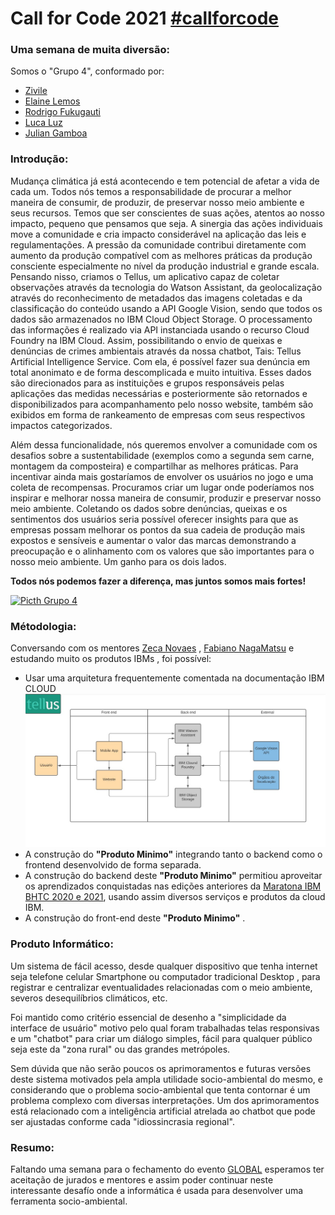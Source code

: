 # Call for Code 2021 [#callforcode](https://www.linkedin.com/feed/hashtag/callforcode/)
### Uma semana de muita diversão:

Somos o "Grupo 4", conformado por:

- [Zivile](https://www.linkedin.com/in/zivile-valutyte-silveira/)
- [Elaine Lemos](https://www.linkedin.com/in/julian-gamboa-bahia/)
- [Rodrigo Fukugauti](https://www.linkedin.com/in/rodrigofukugauti/)
- [Luca Luz](https://www.linkedin.com/in/luc4luz)
- [Julian Gamboa](https://www.linkedin.com/in/julian-gamboa-bahia/)



### Introdução: 

Mudança climática já está acontecendo e tem potencial de afetar a vida de cada um. Todos nós temos a responsabilidade de procurar a melhor maneira de consumir, de produzir, de preservar nosso meio ambiente e seus recursos. Temos que ser conscientes de suas ações, atentos ao nosso impacto, pequeno que pensamos que seja. A sinergia das ações individuais move a comunidade e cria impacto considerável na aplicação das leis e regulamentações. A pressão da comunidade contribui diretamente com aumento da produção compatível com as melhores práticas da produção consciente especialmente no nível da produção industrial e grande escala.
 Pensando nisso, criamos o Tellus, um aplicativo capaz de coletar observações através da tecnologia do Watson Assistant, da geolocalização através do reconhecimento de metadados das imagens coletadas e da classificação do conteúdo usando a API Google Vision, sendo que todos os dados são armazenados no IBM Cloud Object Storage. O processamento das informações é realizado via API instanciada usando o recurso Cloud Foundry na IBM Cloud.
Assim, possibilitando o envio de queixas e denúncias de crimes ambientais através da nossa chatbot, Tais: Tellus Artificial Intelligence Service. Com ela, é possível fazer sua denúncia em total anonimato e de forma descomplicada e muito intuitiva. Esses dados são direcionados para as instituições e grupos responsáveis pelas aplicações das medidas necessárias e posteriormente são retornados e disponibilizados para acompanhamento pelo nosso website, também são exibidos em forma de rankeamento de empresas com seus respectivos impactos categorizados.

Além dessa funcionalidade, nós queremos envolver a comunidade com os desafios sobre a sustentabilidade (exemplos como a segunda sem carne, montagem da composteira) e compartilhar as melhores práticas. Para incentivar ainda mais gostaríamos de envolver os usuários no jogo e uma coleta de recompensas. Procuramos criar um lugar onde poderíamos nos inspirar e melhorar nossa maneira de consumir, produzir e preservar nosso meio ambiente.
Coletando os dados sobre denúncias, queixas e os sentimentos dos usuários seria possível oferecer insights para que as empresas possam melhorar os pontos da sua cadeia de produção mais expostos e sensíveis e aumentar o valor das marcas demonstrando a preocupação e o alinhamento com os valores que são importantes para o nosso meio ambiente. Um ganho para os dois lados.

**Todos nós podemos fazer a diferença, mas juntos somos mais fortes!**
 
 [![Picth Grupo 4](https://img.youtube.com/vi/8Qc5VCqd9qc/0.jpg)](https://www.youtube.com/watch?v=8Qc5VCqd9qc)
 
 

### Métodologia: 

Conversando com os mentores [Zeca Novaes](https://www.linkedin.com/in/zeca-novaes/) , [Fabiano NagaMatsu](https://www.linkedin.com/in/fabianonagamatsu/) e estudando muito os produtos IBMs , foi possível:
- Usar uma arquitetura frequentemente comentada na documentação IBM CLOUD ![Arquitetura Inicial](./images/ARQUITETURA-logo.jpeg)
- A construção do **"Produto Minimo"** integrando tanto o backend como o frontend desenvolvido de forma separada.
- A construção do backend deste **"Produto Minimo"** permitiou aproveitar os aprendizados conquistadas nas edições anteriores da [Maratona IBM BHTC 2020 e 2021](https://maratona.dev/en), usando assim diversos serviços e produtos da cloud IBM.
- A construção do front-end deste **"Produto Minimo"** .

### Produto Informático: 

Um sistema de fácil acesso, desde qualquer dispositivo que tenha internet seja telefone celular Smartphone ou computador tradicional Desktop , para registrar e centralizar eventualidades relacionadas com o meio ambiente, severos desequilíbrios climáticos, etc.

Foi mantido como critério essencial de desenho a "simplicidade da interface de usuário" motivo pelo qual foram trabalhadas telas responsivas e um "chatbot" para criar um diálogo simples, fácil para qualquer público seja este da "zona rural" ou das grandes metrópoles.

Sem dúvida que não serão poucos os aprimoramentos e futuras versões deste sistema motivados pela ampla utilidade socio-ambiental do mesmo, e considerando que o problema socio-ambiental que tenta contornar é um problema complexo com diversas interpretações. Um dos aprimoramentos está relacionado com a inteligência artificial atrelada ao chatbot que pode ser ajustadas conforme cada "idiossincrasia regional".

### Resumo: 

Faltando uma semana para o fechamento do evento [GLOBAL](https://developer.ibm.com/callforcode/) esperamos ter aceitação de jurados e mentores e assim poder continuar neste interessante desafío onde a informática é usada para desenvolver uma ferramenta socio-ambiental.







